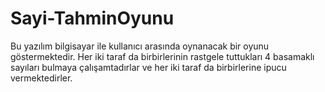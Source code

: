 # Sayi-TahminOyunu
Bu yazılım bilgisayar ile kullanıcı arasında oynanacak bir oyunu göstermektedir. Her iki taraf da birbirlerinin rastgele tuttukları 4 basamaklı sayıları bulmaya çalışamtadırlar ve her iki taraf da birbirlerine ipucu vermektedirler.
